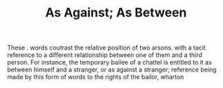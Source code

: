 ---
title: As Against; As Between
letter: A
permalink: "/definitions/bld-as-against-as-between.html"
body: These . words coutrast the relative position of two arsons. with a tacit reference
  to a different relationship between one of them and a third person. For instance,
  the temporary bailee of a chattel is entitled to it as between himself and a stranger,
  or as against a stranger; reference being made by this form of words to the rights
  of the bailor, wharton
published_at: '2018-07-07'
source: Black's Law Dictionary 2nd Ed (1910)
layout: post
---